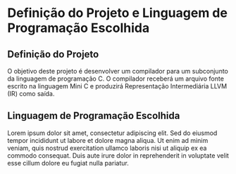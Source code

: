 # Definição do Projeto e Linguagem de Programação Escolhida

## Definição do Projeto

O objetivo deste projeto é desenvolver um compilador para um subconjunto da linguagem de programação C. O compilador receberá um arquivo fonte escrito na linguagem Mini C e produzirá Representação Intermediária LLVM (IR) como saída.

## Linguagem de Programação Escolhida

Lorem ipsum dolor sit amet, consectetur adipiscing elit. Sed do eiusmod tempor incididunt ut labore et dolore magna aliqua. Ut enim ad minim veniam, quis nostrud exercitation ullamco laboris nisi ut aliquip ex ea commodo consequat. Duis aute irure dolor in reprehenderit in voluptate velit esse cillum dolore eu fugiat nulla pariatur.
